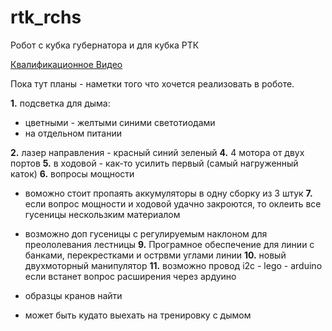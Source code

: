 # rtk_rchs
Робот с кубка губернатора и для кубка РТК

[Квалификационное Видео ]( https://youtu.be/vncQWoSDv_Q )


Пока тут планы - наметки того что хочется 
реализовать в роботе.

**1.** подсветка для дыма:
   - цветными - желтыми синими светотиодами
   - на отдельном питании

**2.** лазер направления  - красный синий зеленый
**4.** 4 мотора от двух портов
**5.** в ходовой - как-то усилить первый (самый нагруженный каток)
**6.** вопросы мощности 
   - воможно стоит пропаять аккумуляторы в одну сборку из 3 штук
**7.** если вопрос мощности и ходовой удачно закроются, то оклеить все гусеницы нескользким материалом
   - возможно доп гусеницы с регулируемым наклоном для преололевания лестницы
**9.** Програмное обеспечение для линии с банками, перекрестками и острвми углами линии
**10.** новый двухмоторный манипулятор
**11.** возможно провод i2c - lego - arduino если встанет вопрос расширения через ардуино

   - образцы кранов найти 
   - может быть кудато выехать на тренировку с дымом
   

